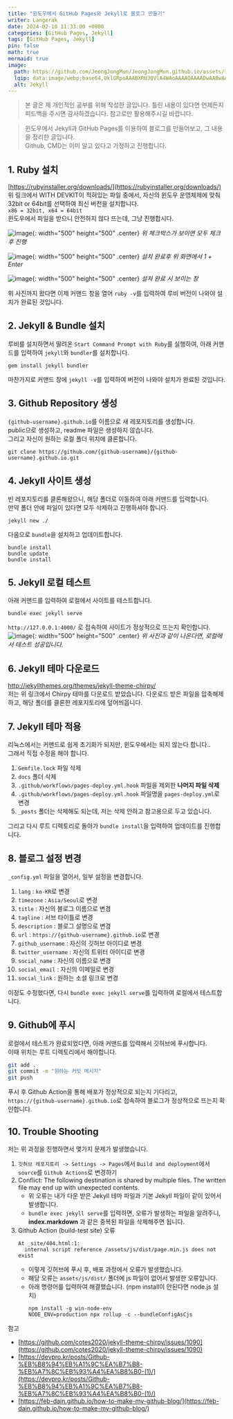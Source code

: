 ```yaml
---
title: "윈도우에서 GitHub Pages와 Jekyll로 블로그 만들기"
writer: Langerak
date: 2024-02-10 11:33:00 +0800
categories: [GitHub Pages, Jekyll]
tags: [GitHub Pages, Jekyll]
pin: false
math: true
mermaid: true
image:
  path: https://github.com/JeongJongMun/JeongJongMun.github.io/assets/101979073/e3a98d9d-de55-4a7d-b0c4-2c945e9fa107
  lqip: data:image/webp;base64,UklGRpoAAABXRUJQVlA4WAoAAAAQAAAADwAABwAAQUxQSDIAAAARL0AmbZurmr57yyIiqE8oiG0bejIYEQTgqiDA9vqnsUSI6H+oAERp2HZ65qP/VIAWAFZQOCBCAAAA8AEAnQEqEAAIAAVAfCWkAALp8sF8rgRgAP7o9FDvMCkMde9PK7euH5M1m6VWoDXf2FkP3BqV0ZYbO6NA/VFIAAAA
  alt: Jekyll
---
```


> 본 글은 제 개인적인 공부를 위해 작성한 글입니다. 틀린 내용이 있다면 언제든지 피드백을 주시면 감사하겠습니다. 참고로만 활용해주시길 바랍니다.   

> 윈도우에서 Jekyll과 GitHub Pages를 이용하여 블로그를 만들어보고, 그 내용을 정리한 글입니다.  
> Github, CMD는 이미 알고 있다고 가정하고 진행합니다.

## 1. Ruby 설치

[https://rubyinstaller.org/downloads/](https://rubyinstaller.org/downloads/)   
위 링크에서 WITH DEVKIT이 적혀있는 파일 중에서, 자신의 윈도우 운영체제에 맞춰 32bit or 64bit를 선택하여 최신 버전을 설치합니다.  
`x86 = 32bit, x64 = 64bit`  
윈도우에서 파일을 받으니 안전하지 않다 뜨는데, 그냥 진행합시다.

![image](https://github.com/JeongJongMun/JeongJongMun.github.io/assets/101979073/8bf295c6-7caa-496f-9d1c-93f9254632a5){: width="500" height="500" .center} 
_위 체크박스가 보이면 모두 체크 후 진행_

![image](https://github.com/JeongJongMun/JeongJongMun.github.io/assets/101979073/353c9fbb-d21b-4cb9-b0d5-fce66be95be6){: width="500" height="500" .center}
_설치 완료후 위 화면에서 1 + Enter_

![image](https://github.com/JeongJongMun/JeongJongMun.github.io/assets/101979073/9b3808a0-511b-482d-95dd-7af942de8eb5){: width="500" height="500" .center}
_설치 완료 시 보이는 창_

위 사진까지 왔다면 이제 커맨드 창을 열어 `ruby -v`를 입력하여 루비 버전이 나와야 설치가 완료된 것입니다.

## 2. Jekyll & Bundle 설치

루비를 설치하면서 딸려온 `Start Command Prompt with Ruby`를 실행하여, 아래 커맨드를 입력하여 `jekyll`와 `bundler`를 설치합니다.
```shell
gem install jekyll bundler
```
마찬가지로 커맨드 창에 `jekyll -v`를 입력하여 버전이 나와야 설치가 완료된 것입니다.

## 3. Github Repository 생성

`{github-username}.github.io`를 이름으로 새 레포지토리를 생성합니다.  
public으로 생성하고, readme 파일은 생성하지 않습니다.  
그리고 자신이 원하는 로컬 폴더 위치에 클론합니다.

```shell
git clone https://github.com/{github-username}/{github-username}.github.io.git
```

## 4. Jekyll 사이트 생성

빈 레포지토리를 클론해왔으니, 해당 폴더로 이동하여 아래 커맨드를 입력합니다.   
만약 폴더 안에 파일이 있다면 모두 삭제하고 진행하셔야 합니다.

```shell
jekyll new ./
```

다음으로 `bundle`을 설치하고 업데이트합니다.

```shell
bundle install
bundle update
bundle install
```

## 5. Jekyll 로컬 테스트

아래 커맨드를 입력하여 로컬에서 사이트를 테스트합니다.

```shell
bundle exec jekyll serve
```

`http://127.0.0.1:4000/` 로 접속하여 사이트가 정상적으로 뜨는지 확인합니다.
![image](https://github.com/JeongJongMun/JeongJongMun.github.io/assets/101979073/d8106137-073a-4169-b2cd-a392da752f94){: width="500" height="500" .center}
_위 사진과 같이 나온다면, 로컬에서 테스트 성공입니다._

## 6. Jekyll 테마 다운로드

http://jekyllthemes.org/themes/jekyll-theme-chirpy/  
저는 위 링크에서 Chirpy 테마를 다운로드 받았습니다.
다운로드 받은 파일을 압축해제하고, 해당 폴더를 클론한 레포지토리에 덮어씌웁니다.

## 7. Jekyll 테마 적용

리눅스에서는 커맨드로 쉽게 초기화가 되지만, 윈도우에서는 되지 않는다 합니다..  
그래서 직접 수정을 해야 합니다.

1. `Gemfile.lock` 파일 삭제
2. `docs` 폴더 삭제
3. `.github/workflows/pages-deploy.yml.hook` 파일을 제외한 **나머지 파일 삭제**
4. `.github/workflows/pages-deploy.yml.hook` 파일명을 `pages-deploy.yml`로 변경
5. `_posts` 폴더는 삭제해도 되는데, 저는 삭제 안하고 참고용으로 두고 있습니다.

그리고 다시 루트 디렉토리로 돌아가 `bundle install`을 입력하여 업데이트를 진행합니다.

## 8. 블로그 설정 변경

`_config.yml` 파일을 열어서, 일부 설정을 변경합니다.

1. `lang` : `ko-KR`로 변경
2. `timezone` : `Asia/Seoul`로 변경
3. `title` : 자신의 블로그 이름으로 변경
4. `tagline` : 서브 타이틀로 변경
5. `description` : 블로그 설명으로 변경
6. `url` : `https://{github-username}.github.io`로 변경
7. `github_username` : 자신의 깃허브 아이디로 변경
8. `twitter_username` : 자신의 트위터 아이디로 변경
9. `social_name` : 자신의 이름으로 변경
10. `social_email` : 자신의 이메일로 변경
11. `social_link` : 원하는 소셜 링크로 변경

이정도 수정했다면, 다시 `bundle exec jekyll serve`를 입력하여 로컬에서 테스트합니다.

## 9. Github에 푸시

로컬에서 테스트가 완료되었다면, 아래 커맨드를 입력해서 깃허브에 푸시합니다.  
이때 위치는 루트 디렉토리에서 해야합니다.

```bash
git add .
git commit -m "원하는 커밋 메시지"
git push
```

푸시 후 Github Action을 통해 배포가 정상적으로 되는지 기다리고, `https://{github-username}.github.io`로 접속하여 블로그가 정상적으로 뜨는지 확인합니다.

## 10. Trouble Shooting

저는 위 과정을 진행하면서 몇가지 문제가 발생했습니다.

1. `깃허브 레포지토리 -> Settings -> Pages`에서 `Build and deployment`에서 `source`를 `Github Actions`로 변경하기
2. Conflict: The following destination is shared by multiple files. The written file may end up with unexpected contents.
   - 위 오류는 내가 다운 받은 Jekyll 테마 파일과 기본 Jekyll 파일이 같이 있어서 발생합니다.
   - `bundle exec jekyll serve`를 입력하면, 오류가 발생하는 파일을 알려주니, **index.markdown** 과 같은 중복된 파일을 삭제해주면 됩니다.
3. Github Action (build-test site) 오류
   ```
   At _site/404.html:1:
     internal script reference /assets/js/dist/page.min.js does not exist
   ```
   - 이렇게 깃허브에 푸시 후, 배포 과정에서 오류가 발생했습니다.
   - 해당 오류는 `assets/js/dist/` 폴더에 js 파일이 없어서 발생한 오류입니다.
   - 아래 명령어를 입력하여 해결했습니다. (npm install이 안된다면 node.js 설치)
     ```shell
     npm install -g win-node-env
     NODE_ENV=production npx rollup -c --bundleConfigAsCjs
     ```

참고

- [https://github.com/cotes2020/jekyll-theme-chirpy/issues/1090](https://github.com/cotes2020/jekyll-theme-chirpy/issues/1090)
- [https://devpro.kr/posts/Github-%EB%B8%94%EB%A1%9C%EA%B7%B8-%EB%A7%8C%EB%93%A4%EA%B8%B0-(1)/](https://devpro.kr/posts/Github-%EB%B8%94%EB%A1%9C%EA%B7%B8-%EB%A7%8C%EB%93%A4%EA%B8%B0-(1)/)
- [https://feb-dain.github.io/how-to-make-my-github-blog/](https://feb-dain.github.io/how-to-make-my-github-blog/)